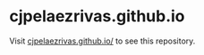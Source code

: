 cjpelaezrivas.github.io
=======================

Visit [cjpelaezrivas.github.io/](http://cjpelaezrivas.github.io/) to see this repository.
